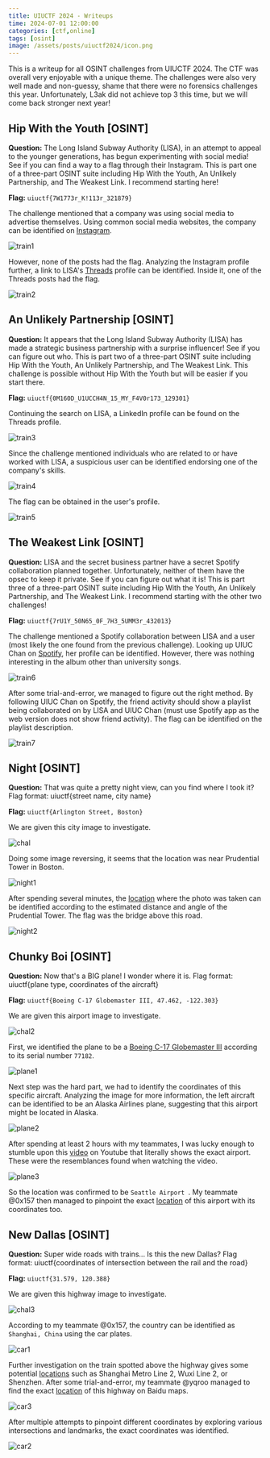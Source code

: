 ```yaml
---
title: UIUCTF 2024 - Writeups
time: 2024-07-01 12:00:00
categories: [ctf,online]
tags: [osint]
image: /assets/posts/uiuctf2024/icon.png
---
```


This is a writeup for all OSINT challenges from UIUCTF 2024. The CTF was overall very enjoyable with a unique theme. The challenges were also very well made and non-guessy, shame that there were no forensics challenges this year. Unfortunately, L3ak did not achieve top 3 this time, but we will come back stronger next year!

## Hip With the Youth [OSINT]
**Question:** The Long Island Subway Authority (LISA), in an attempt to appeal to the younger generations, has begun experimenting with social media! See if you can find a way to a flag through their Instagram. This is part one of a three-part OSINT suite including Hip With the Youth, An Unlikely Partnership, and The Weakest Link. I recommend starting here!

**Flag:** `uiuctf{7W1773r_K!113r_321879}`

The challenge mentioned that a company was using social media to advertise themselves. Using common social media websites, the company can be identified on [Instagram](https://www.instagram.com/longislandsubwayauthority/).

![train1](/assets/posts/uiuctf2024/train1.png)

However, none of the posts had the flag. Analyzing the Instagram profile further, a link to LISA's [Threads](https://www.threads.net/@longislandsubwayauthority?hl=en) profile can be identified. Inside it, one of the Threads posts had the flag.

![train2](/assets/posts/uiuctf2024/train2.png)

## An Unlikely Partnership [OSINT]
**Question:** It appears that the Long Island Subway Authority (LISA) has made a strategic business partnership with a surprise influencer! See if you can figure out who. This is part two of a three-part OSINT suite including Hip With the Youth, An Unlikely Partnership, and The Weakest Link. This challenge is possible without Hip With the Youth but will be easier if you start there.

**Flag:** `uiuctf{0M160D_U1UCCH4N_15_MY_F4V0r173_129301}`

Continuing the search on LISA, a LinkedIn profile can be found on the Threads profile. 

![train3](/assets/posts/uiuctf2024/train3.png)

Since the challenge mentioned individuals who are related to or have worked with LISA, a suspicious user can be identified endorsing one of the company's skills.

![train4](/assets/posts/uiuctf2024/train4.png)

The flag can be obtained in the user's profile.

![train5](/assets/posts/uiuctf2024/train5.png)

## The Weakest Link [OSINT]
**Question:** LISA and the secret business partner have a secret Spotify collaboration planned together. Unfortunately, neither of them have the opsec to keep it private. See if you can figure out what it is! This is part three of a three-part OSINT suite including Hip With the Youth, An Unlikely Partnership, and The Weakest Link. I recommend starting with the other two challenges!

**Flag:** `uiuctf{7rU1Y_50N65_0F_7H3_5UMM3r_432013}`

The challenge mentioned a Spotify collaboration between LISA and a user (most likely the one found from the previous challenge). Looking up UIUC Chan on [Spotify](https://open.spotify.com/user/31d2lcivqdieyl4qzx25vfmp6jt4), her profile can be identified. However, there was nothing interesting in the album other than university songs.

![train6](/assets/posts/uiuctf2024/train6.png)

After some trial-and-error, we managed to figure out the right method. By following UIUC Chan on Spotify, the friend activity should show a playlist being collaborated on by LISA and UIUC Chan (must use Spotify app as the web version does not show friend activity). The flag can be identified on the playlist description. 

![train7](/assets/posts/uiuctf2024/train7.png)

## Night [OSINT]
**Question:** That was quite a pretty night view, can you find where I took it? Flag format: uiuctf{street name, city name}

**Flag:** `uiuctf{Arlington Street, Boston}`

We are given this city image to investigate.

![chal](/assets/posts/uiuctf2024/chal.jpg)

Doing some image reversing, it seems that the location was near Prudential Tower in Boston.

![night1](/assets/posts/uiuctf2024/night1.png)

After spending several minutes, the [location](https://www.google.com/maps/@42.347957,-71.0693561,3a,75y,265.3h,90.23t/data=!3m6!1e1!3m4!1sAeXv13HItMuZbXRVcJsFkg!2e0!7i16384!8i8192?coh=205409&entry=ttu) where the photo was taken can be identified according to the estimated distance and angle of the Prudential Tower. The flag was the bridge above this road.

![night2](/assets/posts/uiuctf2024/night2.png)

## Chunky Boi [OSINT]
**Question:** Now that's a BIG plane! I wonder where it is. Flag format: uiuctf{plane type, coordinates of the aircraft}

**Flag:** `uiuctf{Boeing C-17 Globemaster III, 47.462, -122.303}`

We are given this airport image to investigate. 

![chal2](/assets/posts/uiuctf2024/chal2.jpg)

First, we identified the plane to be a [Boeing C-17 Globemaster III](https://www.airhistory.net/photo/605204/07-7182/77182) according to its serial number `77182`. 

![plane1](/assets/posts/uiuctf2024/plane1.png)

Next step was the hard part, we had to identify the coordinates of this specific aircraft. Analyzing the image for more information, the left aircraft can be identified to be an Alaska Airlines plane, suggesting that this airport might be located in Alaska.

![plane2](/assets/posts/uiuctf2024/plane2.png)

After spending at least 2 hours with my teammates, I was lucky enough to stumble upon this [video](https://www.youtube.com/watch?v=pGQbb43G2aQ) on Youtube that literally shows the exact airport. These were the resemblances found when watching the video.

![plane3](/assets/posts/uiuctf2024/plane3.png)

So the location was confirmed to be `Seattle Airport `. My teammate @0x157 then managed to pinpoint the exact [location](https://www.google.com/maps/@47.4634573,-122.3029376,3a,75y,317.29h,90.73t/data=!3m6!1e1!3m4!1svPPDX1qzDKvssshdKPKAsw!2e0!7i13312!8i6656?coh=205409&entry=ttu) of this airport with its coordinates too.

## New Dallas [OSINT]
**Question:** Super wide roads with trains... Is this the new Dallas? Flag format: uiuctf{coordinates of intersection between the rail and the road}

**Flag:** `uiuctf{31.579, 120.388}`

We are given this highway image to investigate.

![chal3](/assets/posts/uiuctf2024/chal3.jpg)

According to my teammate @0x157, the country can be identified as `Shanghai, China` using the car plates.

![car1](/assets/posts/uiuctf2024/car1.png)

Further investigation on the train spotted above the highway gives some potential [locations](https://rail.kychung.com/en/category/chinese-metro-rails/) such as Shanghai Metro Line 2, Wuxi Line 2, or Shenzhen. After some trial-and-error, my teammate @yqroo managed to find the exact [location](https://map.baidu.com/poi/麦德龙超市(锡山店)-北门/@13402548.285310648,3686191.774861326,19z/maptype%3DB_EARTH_MAP#panoid=09000100011704181137582217O&panotype=street&heading=337.77&pitch=-1.5&l=19&tn=B_NORMAL_MAP&sc=0&newmap=1&shareurl=1&pid=09000100011704181137582217O) of this highway on Baidu maps.

![car3](/assets/posts/uiuctf2024/car3.png)

After multiple attempts to pinpoint different coordinates by exploring various intersections and landmarks, the exact coordinates was identified.

![car2](/assets/posts/uiuctf2024/car2.png)
